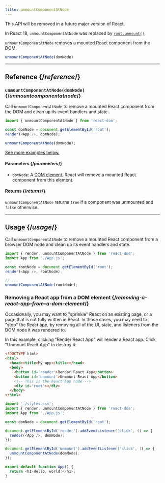 ```yaml
---
title: unmountComponentAtNode
---
```


<AddedInVersion version="0.5.0" />

<Deprecated>

This API will be removed in a future major version of React.

In React 18, `unmountComponentAtNode` was replaced by [`root.unmount()`](/reference/react-dom/client/createRoot#root-unmount).

</Deprecated>

<Intro>

`unmountComponentAtNode` removes a mounted React component from the DOM.

```js
unmountComponentAtNode(domNode)
```

</Intro>

<InlineToc />

---

## Reference {/*reference*/}

### `unmountComponentAtNode(domNode)` {/*unmountcomponentatnode*/}

Call `unmountComponentAtNode` to remove a mounted React component from the DOM and clean up its event handlers and state.

```js
import { unmountComponentAtNode } from 'react-dom';

const domNode = document.getElementById('root');
render(<App />, domNode);

unmountComponentAtNode(domNode);
```

[See more examples below.](#usage)

#### Parameters {/*parameters*/}

* `domNode`: A [DOM element.](https://developer.mozilla.org/en-US/docs/Web/API/Element) React will remove a mounted React component from this element.

#### Returns {/*returns*/}

`unmountComponentAtNode` returns `true` if a component was unmounted and `false` otherwise.

---

## Usage {/*usage*/}

Call `unmountComponentAtNode` to remove a <CodeStep step={1}>mounted React component</CodeStep> from a <CodeStep step={2}>browser DOM node</CodeStep> and clean up its event handlers and state.

```js [[1, 5, "<App />"], [2, 5, "rootNode"], [2, 8, "rootNode"]]
import { render, unmountComponentAtNode } from 'react-dom';
import App from './App.js';

const rootNode = document.getElementById('root');
render(<App />, rootNode);

// ...
unmountComponentAtNode(rootNode);
```


### Removing a React app from a DOM element {/*removing-a-react-app-from-a-dom-element*/}

Occasionally, you may want to "sprinkle" React on an existing page, or a page that is not fully written in React. In those cases, you may need to "stop" the React app, by removing all of the UI, state, and listeners from the DOM node it was rendered to.

In this example, clicking "Render React App" will render a React app. Click "Unmount React App" to destroy it:

<Sandpack>

```html index.html
<!DOCTYPE html>
<html>
  <head><title>My app</title></head>
  <body>
    <button id='render'>Render React App</button>
    <button id='unmount'>Unmount React App</button>
    <!-- This is the React App node -->
    <div id='root'></div>
  </body>
</html>
```

```js index.js active
import './styles.css';
import { render, unmountComponentAtNode } from 'react-dom';
import App from './App.js';

const domNode = document.getElementById('root');

document.getElementById('render').addEventListener('click', () => {
  render(<App />, domNode);
});

document.getElementById('unmount').addEventListener('click', () => {
  unmountComponentAtNode(domNode);
});
```

```js App.js
export default function App() {
  return <h1>Hello, world!</h1>;
}
```

</Sandpack>
